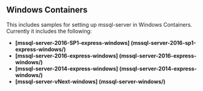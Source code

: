 ## Windows Containers
This includes samples for setting up mssql-server in Windows Containers. Currently it includes the following:
- __[mssql-server-2016-SP1-express-windows] (mssql-server-2016-sp1-express-windows/)__
- __[mssql-server-2016-express-windows] (mssql-server-2016-express-windows/)__
- __[mssql-server-2014-express-windows] (mssql-server-2014-express-windows/)__
- __[mssql-server-vNext-windows] (mssql-server-windows/)__

